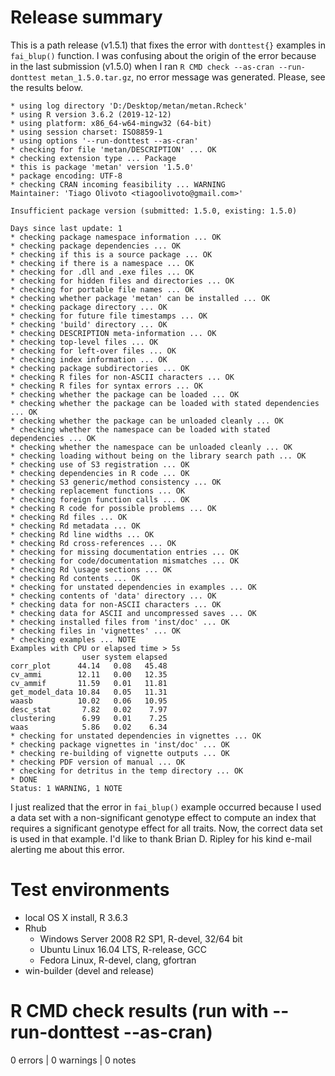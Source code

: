 # Release summary
This is a path release (v1.5.1) that fixes the error with `donttest{}` examples in `fai_blup()` function.  I was confusing about the origin of the error because in the last submission (v1.5.0) when I ran `R CMD check --as-cran --run-donttest metan_1.5.0.tar.gz`, no error message was generated. Please, see the results below.

```r{}
* using log directory 'D:/Desktop/metan/metan.Rcheck'
* using R version 3.6.2 (2019-12-12)
* using platform: x86_64-w64-mingw32 (64-bit)
* using session charset: ISO8859-1
* using options '--run-donttest --as-cran'
* checking for file 'metan/DESCRIPTION' ... OK
* checking extension type ... Package
* this is package 'metan' version '1.5.0'
* package encoding: UTF-8
* checking CRAN incoming feasibility ... WARNING
Maintainer: 'Tiago Olivoto <tiagoolivoto@gmail.com>'

Insufficient package version (submitted: 1.5.0, existing: 1.5.0)

Days since last update: 1
* checking package namespace information ... OK
* checking package dependencies ... OK
* checking if this is a source package ... OK
* checking if there is a namespace ... OK
* checking for .dll and .exe files ... OK
* checking for hidden files and directories ... OK
* checking for portable file names ... OK
* checking whether package 'metan' can be installed ... OK
* checking package directory ... OK
* checking for future file timestamps ... OK
* checking 'build' directory ... OK
* checking DESCRIPTION meta-information ... OK
* checking top-level files ... OK
* checking for left-over files ... OK
* checking index information ... OK
* checking package subdirectories ... OK
* checking R files for non-ASCII characters ... OK
* checking R files for syntax errors ... OK
* checking whether the package can be loaded ... OK
* checking whether the package can be loaded with stated dependencies ... OK
* checking whether the package can be unloaded cleanly ... OK
* checking whether the namespace can be loaded with stated dependencies ... OK
* checking whether the namespace can be unloaded cleanly ... OK
* checking loading without being on the library search path ... OK
* checking use of S3 registration ... OK
* checking dependencies in R code ... OK
* checking S3 generic/method consistency ... OK
* checking replacement functions ... OK
* checking foreign function calls ... OK
* checking R code for possible problems ... OK
* checking Rd files ... OK
* checking Rd metadata ... OK
* checking Rd line widths ... OK
* checking Rd cross-references ... OK
* checking for missing documentation entries ... OK
* checking for code/documentation mismatches ... OK
* checking Rd \usage sections ... OK
* checking Rd contents ... OK
* checking for unstated dependencies in examples ... OK
* checking contents of 'data' directory ... OK
* checking data for non-ASCII characters ... OK
* checking data for ASCII and uncompressed saves ... OK
* checking installed files from 'inst/doc' ... OK
* checking files in 'vignettes' ... OK
* checking examples ... NOTE
Examples with CPU or elapsed time > 5s
                user system elapsed
corr_plot      44.14   0.08   45.48
cv_ammi        12.11   0.00   12.35
cv_ammif       11.59   0.01   11.81
get_model_data 10.84   0.05   11.31
waasb          10.02   0.06   10.95
desc_stat       7.82   0.02    7.97
clustering      6.99   0.01    7.25
waas            5.86   0.02    6.34
* checking for unstated dependencies in vignettes ... OK
* checking package vignettes in 'inst/doc' ... OK
* checking re-building of vignette outputs ... OK
* checking PDF version of manual ... OK
* checking for detritus in the temp directory ... OK
* DONE
Status: 1 WARNING, 1 NOTE

```
I just realized that the error in `fai_blup()` example occurred because I used a data set with a non-significant genotype effect to compute an index that requires a significant genotype effect for all traits. Now, the correct data set is used in that example. I'd like to thank Brian D. Ripley for his kind e-mail alerting me about this error.


# Test environments
- local OS X install, R 3.6.3
- Rhub
   - Windows Server 2008 R2 SP1, R-devel, 32/64 bit
   - Ubuntu Linux 16.04 LTS, R-release, GCC
   - Fedora Linux, R-devel, clang, gfortran
- win-builder (devel and release)


# R CMD check results (run with --run-donttest --as-cran)
0 errors | 0 warnings | 0 notes






